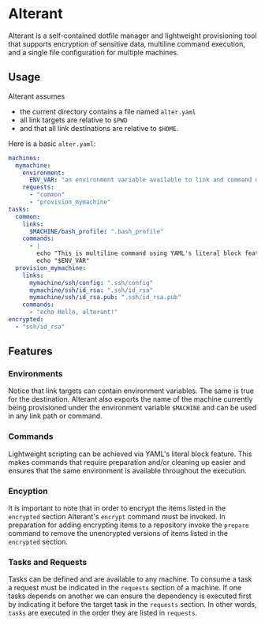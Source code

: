 # Alterant


Alterant is a self-contained dotfile manager and lightweight provisioning tool that supports encryption of sensitive data, multiline command execution, and a single file configuration for multiple machines.

## Usage
Alterant assumes
* the current directory contains a file named `alter.yaml`
* all link targets are relative to `$PWD`
* and that all link destinations are relative to `$HOME`.

Here is a basic `alter.yaml`:
```` yaml
machines:
  mymachine:
    environment:
      ENV_VAR: "an environment variable available to link and command declarations."
    requests:
      - "common"
      - "provision_mymachine"
tasks:
  common:
    links:
      $MACHINE/bash_profile: ".bash_profile"
    commands:
      - |
        echo "This is multiline command using YAML's literal block feature"
        echo "$ENV_VAR"
  provision_mymachine:
    links:
      mymachine/ssh/config: ".ssh/config"
      mymachine/ssh/id_rsa: ".ssh/id_rsa"
      mymachine/ssh/id_rsa.pub: ".ssh/id_rsa.pub"
    commands:
      - "echo Hello, alterant!"
encrypted:
  - "ssh/id_rsa"
````
## Features
### Environments
Notice that link targets can contain environment variables. The same is true for the destination. Alterant also exports the name of the machine currently being provisioned under the environment variable `$MACHINE` and can be used in any link path or command.

### Commands
Lightweight scripting can be achieved via YAML's literal block feature. This makes commands that require preparation and/or cleaning up easier and ensures that the same environment is available throughout the execution.

### Encyption
It is important to note that in order to encrypt the items listed in the `encrypted` section Alterant's `encrypt` command must be invoked. In preparation for adding encrypting items to a repository invoke the `prepare` command to remove the unencrypted versions of items listed in the `encrypted` section.

### Tasks and Requests
Tasks can be defined and are available to any machine. To consume a task a request must be indicated in the `requests` section of a machine. If one tasks depends on another we can ensure the dependency is executed first by indicating it before the target task in the `requests` section. In other words, `tasks` are executed in the order they are listed in `requests`.
